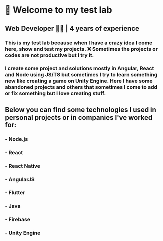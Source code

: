   # 🧪 Welcome to my test lab
  ## Web Developer 👨‍💻 | 4 years of experience
  ### This is my test lab because when I have a crazy idea I come here, show and test my projects. ❌ Sometimes the projects or codes are not productive but I try it.
  ### I create some project and solutions mostly in Angular, React and Node using JS/TS but sometimes I try to learn something new like creating a game on Unity Engine. Here I have some abandoned projects and others that sometimes I come to add or fix something but I love creating stuff.

  
  ## Below you can find some technologies I used in personal projects or in companies I've worked for:
  ### - Node.js
  ### - React
  ### - React Native
  ### - AngularJS
  ### - Flutter
  ### - Java
  ### - Firebase
  ### - Unity Engine
